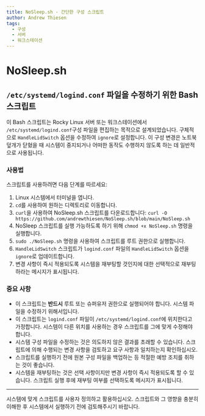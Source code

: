 ```yaml
---
title: NoSleep.sh - 간단한 구성 스크립트
author: Andrew Thiesen
tags:
  - 구성
  - 서버
  - 워크스테이션
---
```


# NoSleep.sh

## `/etc/systemd/logind.conf` 파일을 수정하기 위한 Bash 스크립트

이 Bash 스크립트는 Rocky Linux 서버 또는 워크스테이션에서 `/etc/systemd/logind.conf`구성 파일을 편집하는 목적으로 설계되었습니다. 구체적으로 `HandleLidSwitch` 옵션을 수정하여 `ignore`로 설정합니다. 이 구성 변경은 노트북 덮개가 닫혔을 때 시스템이 중지되거나 어떠한 동작도 수행하지 않도록 하는 데 일반적으로 사용됩니다.

### 사용법

스크립트를 사용하려면 다음 단계를 따르세요:

1.  Linux 시스템에서 터미널을 엽니다.
2.  `cd`를 사용하여 원하는 디렉토리로 이동합니다.
3.  `curl`을 사용하여 NoSleep.sh 스크립트를 다운로드합니다: `curl -O https://github.com/andrewthiesen/NoSleep.sh/blob/main/NoSleep.sh`
4.  NoSleep 스크립트를 실행 가능하도록 하기 위해 `chmod +x NoSleep.sh` 명령을 실행합니다.
5.  `sudo ./NoSleep.sh` 명령을 사용하여 스크립트를 루트 권한으로 실행합니다.
8.  `HandleLidSwitch` 스크립트가 `logind.conf` 파일의 `HandleLidSwitch` 옵션을 `ignore`로 업데이트합니다.
9.  변경 사항이 즉시 적용되도록 시스템을 재부팅할 것인지에 대한 선택적으로 재부팅하라는 메시지가 표시됩니다.

### 중요 사항

* 이 스크립트는 **반드시** 루트 또는 슈퍼유저 권한으로 실행되어야 합니다. 시스템 파일을 수정하기 위해서입니다.
* 이 스크립트는 `logind.conf` 파일이 `/etc/systemd/logind.conf`에 위치한다고 가정합니다. 시스템이 다른 위치를 사용하는 경우 스크립트를 그에 맞게 수정해야 합니다.
* 시스템 구성 파일을 수정하는 것은 의도하지 않은 결과를 초래할 수 있습니다. 스크립트에 의해 수행되는 변경 사항을 검토하고 요구 사항과 일치하는지 확인하십시오.
* 스크립트를 실행하기 전에 원본 구성 파일을 백업하는 등 적절한 예방 조치를 취하는 것이 좋습니다.
* 시스템을 재부팅하는 것은 선택 사항이지만 변경 사항이 즉시 적용되도록 할 수 있습니다. 스크립트 실행 후에 재부팅 여부를 선택하도록 메시지가 표시됩니다.

---

시스템에 맞게 스크립트를 사용자 정의하고 활용하십시오. 스크립트와 그 영향을 충분히 이해한 후 시스템에서 실행하기 전에 검토해주시기 바랍니다.
